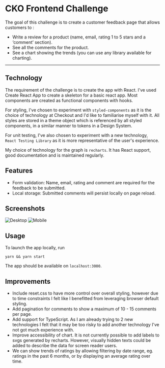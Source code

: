 # CKO Frontend Challenge

The goal of this challenge is to create a customer feedback page that allows customers to :

- Write a review for a product (name, email, rating 1 to 5 stars and a ‘comment’
  section).
- See all the comments for the product.
- See a chart showing the trends (you can use any library available for charting).

---

## Technology

The requirement of the challenge is to create the app with React. I've used Create React App to create a skeleton for a basic react app. Most components are created as functional components with hooks.

For styling, I've chosen to experiment with `styled-components` as it is the choice of technology at Checkout and I'd like to familiarise myself with it. All styles are stored in a theme object which is referenced by all styled components, in a similar manner to tokens in a Design System.

For unit testing, I've also chosen to experiment with a new technology, `React Testing Library` as it is more representative of the user's experience.

My choice of technology for the graph is `recharts`. It has React support, good documentation and is maintained regularly.

## Features

- Form validation: Name, email, rating and comment are required for the feedback to be submitted.
- Local storage: Submitted comments will persist locally on page reload.

## Screenshots

![Desktop](https://imgur.com/NiPutwn.png)
![Mobile](https://imgur.com/jQElZo3.png)

## Usage

To launch the app locally, run

```
yarn && yarn start
```

The app should be available on `localhost:3000`.

## Improvements

- Include reset.css to have more control over overall styling, however due to time constraints I felt like I benefitted from leveraging browser default styling.
- Add pagination for comments to show a maximum of 10 - 15 comments per page.
- Add support for TypeScript. As I am already trying to 2 new technologies I felt that it may be too risky to add another technology I've not got much experience with.
- Improve accessibility of chart. It is not currently possible to add labels to svgs generated by recharts. However, visually hidden texts could be added to describe the data for screen reader users.
- We can show trends of ratings by allowing filtering by date range, eg. ratings in the past 6 months, or by displaying an average rating over time.
